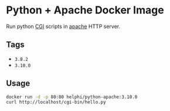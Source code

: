 # Python + Apache Docker Image

Run python [CGI](https://docs.python.org/3.10/library/cgi.html) scripts in [apache](https://httpd.apache.org/docs/2.4/) HTTP server.

## Tags

- `3.8.2`
- `3.10.0`

## Usage

```bash
docker run -d -p 80:80 helphi/python-apache:3.10.0
curl http://localhost/cgi-bin/hello.py
```
